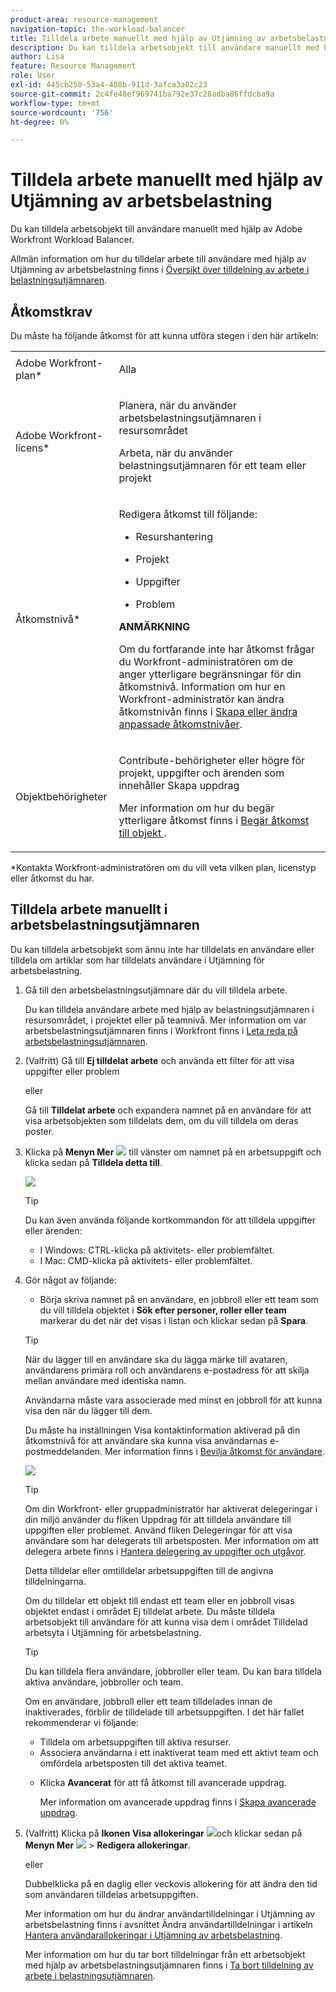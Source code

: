 ```yaml
---
product-area: resource-management
navigation-topic: the-workload-balancer
title: Tilldela arbete manuellt med hjälp av Utjämning av arbetsbelastning
description: Du kan tilldela arbetsobjekt till användare manuellt med hjälp av Adobe Workfront Workload Balancer.
author: Lisa
feature: Resource Management
role: User
exl-id: 445cb250-53a4-488b-911d-3afca3a02c23
source-git-commit: 2c4fe48ef969741ba792e37c28adba86ffdcba9a
workflow-type: tm+mt
source-wordcount: '756'
ht-degree: 0%

---
```


# Tilldela arbete manuellt med hjälp av Utjämning av arbetsbelastning

Du kan tilldela arbetsobjekt till användare manuellt med hjälp av Adobe Workfront Workload Balancer.

Allmän information om hur du tilldelar arbete till användare med hjälp av Utjämning av arbetsbelastning finns i [Översikt över tilldelning av arbete i belastningsutjämnaren](../../resource-mgmt/workload-balancer/assign-work-in-workload-balancer.md).

## Åtkomstkrav

Du måste ha följande åtkomst för att kunna utföra stegen i den här artikeln:

<table style="table-layout:auto"> 
 <col> 
 <col> 
 <tbody> 
  <tr> 
   <td role="rowheader">Adobe Workfront-plan*</td> 
   <td> <p>Alla </p> </td> 
  </tr> 
  <tr> 
   <td role="rowheader">Adobe Workfront-licens*</td> 
   <td> <p>Planera, när du använder arbetsbelastningsutjämnaren i resursområdet</p>
   <p>Arbeta, när du använder belastningsutjämnaren för ett team eller projekt</p>
 </td> 
  </tr> 
  <tr> 
   <td role="rowheader">Åtkomstnivå*</td> 
   <td> <p>Redigera åtkomst till följande:</p> 
    <ul> 
     <li> <p>Resurshantering</p> </li> 
     <li> <p>Projekt</p> </li> 
     <li> <p>Uppgifter</p> </li> 
     <li> <p>Problem</p> </li> 
    </ul> <p><b>ANMÄRKNING</b>

Om du fortfarande inte har åtkomst frågar du Workfront-administratören om de anger ytterligare begränsningar för din åtkomstnivå. Information om hur en Workfront-administratör kan ändra åtkomstnivån finns i <a href="../../administration-and-setup/add-users/configure-and-grant-access/create-modify-access-levels.md" class="MCXref xref">Skapa eller ändra anpassade åtkomstnivåer</a>.</p> </td>
</tr> 
  <tr> 
   <td role="rowheader">Objektbehörigheter</td> 
   <td> <p>Contribute-behörigheter eller högre för projekt, uppgifter och ärenden som innehåller Skapa uppdrag</p> <p>Mer information om hur du begär ytterligare åtkomst finns i <a href="../../workfront-basics/grant-and-request-access-to-objects/request-access.md" class="MCXref xref">Begär åtkomst till objekt </a>.</p> </td> 
  </tr> 
 </tbody> 
</table>

&#42;Kontakta Workfront-administratören om du vill veta vilken plan, licenstyp eller åtkomst du har.

## Tilldela arbete manuellt i arbetsbelastningsutjämnaren

Du kan tilldela arbetsobjekt som ännu inte har tilldelats en användare eller tilldela om artiklar som har tilldelats användare i Utjämning för arbetsbelastning.

1. Gå till den arbetsbelastningsutjämnare där du vill tilldela arbete.

   Du kan tilldela användare arbete med hjälp av belastningsutjämnaren i resursområdet, i projektet eller på teamnivå. Mer information om var arbetsbelastningsutjämnaren finns i Workfront finns i [Leta reda på arbetsbelastningsutjämnaren](../../resource-mgmt/workload-balancer/locate-workload-balancer.md).

1. (Valfritt) Gå till **Ej tilldelat arbete** och använda ett filter för att visa uppgifter eller problem

   eller

   Gå till **Tilldelat arbete** och expandera namnet på en användare för att visa arbetsobjekten som tilldelats dem, om du vill tilldela om deras poster.

1. Klicka på **Menyn Mer** ![](assets/qs-more-menu.png) till vänster om namnet på en arbetsuppgift och klicka sedan på **Tilldela detta till**.

   ![](assets/assign-this-to-link-from-task-wb-nwe-350x104.png)

   >[!TIP]
   >
   >Du kan även använda följande kortkommandon för att tilldela uppgifter eller ärenden:
   >
   >* I Windows: CTRL-klicka på aktivitets- eller problemfältet.
   >* I Mac: CMD-klicka på aktivitets- eller problemfältet.

1. Gör något av följande:

   * Börja skriva namnet på en användare, en jobbroll eller ett team som du vill tilldela objektet i **Sök efter personer, roller eller team** markerar du det när det visas i listan och klickar sedan på **Spara**.

   >[!TIP]
   >
   >När du lägger till en användare ska du lägga märke till avataren, användarens primära roll och användarens e-postadress för att skilja mellan användare med identiska namn.
   >
   >Användarna måste vara associerade med minst en jobbroll för att kunna visa den när du lägger till dem.
   >
   > Du måste ha inställningen Visa kontaktinformation aktiverad på din åtkomstnivå för att användare ska kunna visa användarnas e-postmeddelanden. Mer information finns i [Bevilja åtkomst för användare](../../administration-and-setup/add-users/configure-and-grant-access/grant-access-other-users.md).


   ![](assets/assignments-box-with-advanced-assignments-delegations-wb.png)

   >[!TIP]
   >
   > Om din Workfront- eller gruppadministratör har aktiverat delegeringar i din miljö använder du fliken Uppdrag för att tilldela användare till uppgiften eller problemet. Använd fliken Delegeringar för att visa användare som har delegerats till arbetsposten. Mer information om att delegera arbete finns i [Hantera delegering av uppgifter och utgåvor](../../manage-work/delegate-work/how-to-delegate-work.md).


   Detta tilldelar eller omtilldelar arbetsuppgiften till de angivna tilldelningarna.

   Om du tilldelar ett objekt till endast ett team eller en jobbroll visas objektet endast i området Ej tilldelat arbete. Du måste tilldela arbetsobjekt till användare för att kunna visa dem i området Tilldelad arbetsyta i Utjämning för arbetsbelastning.

   >[!TIP]
   >
   >Du kan tilldela flera användare, jobbroller eller team. Du kan bara tilldela aktiva användare, jobbroller och team.
   >
   >
   >Om en användare, jobbroll eller ett team tilldelades innan de inaktiverades, förblir de tilldelade till arbetsuppgiften. I det här fallet rekommenderar vi följande:
   >
   >   
   >   
   >   * Tilldela om arbetsuppgiften till aktiva resurser.
   >   * Associera användarna i ett inaktiverat team med ett aktivt team och omfördela arbetsposten till det aktiva teamet.
   >   
   >

   * Klicka **Avancerat** för att få åtkomst till avancerade uppdrag.

     Mer information om avancerade uppdrag finns i [Skapa avancerade uppdrag](../../manage-work/tasks/assign-tasks/create-advanced-assignments.md).

1. (Valfritt) Klicka på **Ikonen Visa allokeringar** ![](assets/show-allocations-icon-small.png)och klickar sedan på **Menyn Mer** ![](assets/qs-more-menu.png) > **Redigera allokeringar**.

   eller

   Dubbelklicka på en daglig eller veckovis allokering för att ändra den tid som användaren tilldelas arbetsuppgiften.

   Mer information om hur du ändrar användartilldelningar i Utjämning av arbetsbelastning finns i avsnittet Ändra användartilldelningar i artikeln [Hantera användarallokeringar i Utjämning av arbetsbelastning](../../resource-mgmt/workload-balancer/manage-user-allocations-workload-balancer.md).

   Mer information om hur du tar bort tilldelningar från ett arbetsobjekt med hjälp av arbetsbelastningsutjämnaren finns i [Ta bort tilldelning av arbete i belastningsutjämnaren](../../resource-mgmt/workload-balancer/unassign-work-in-workload-balancer.md).

    
